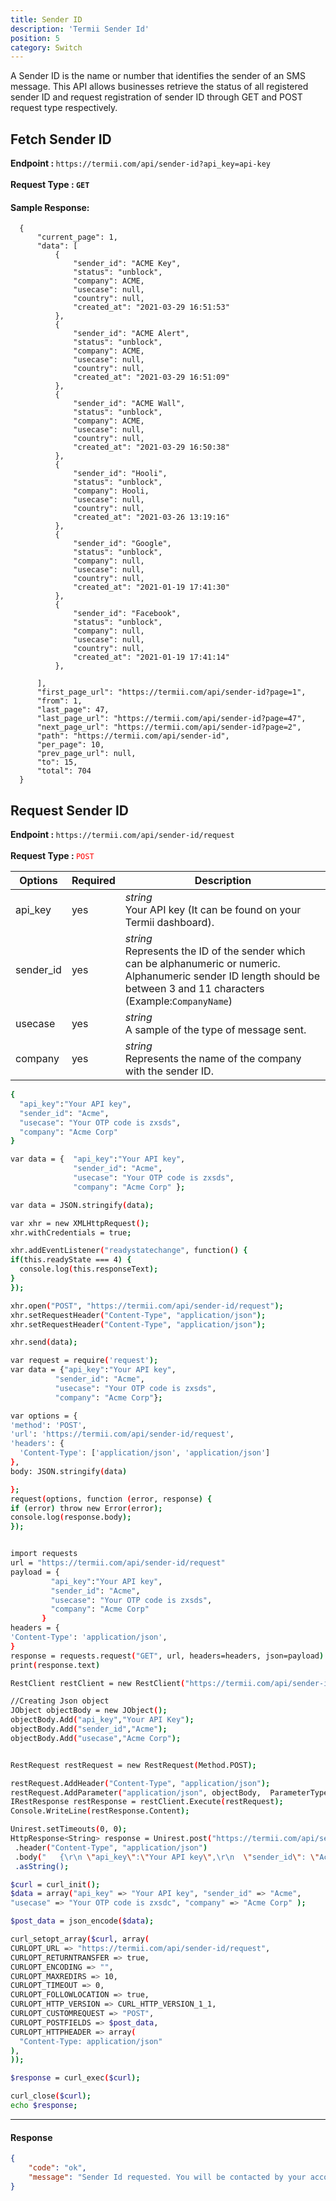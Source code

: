 ```yaml
---
title: Sender ID
description: 'Termii Sender Id'
position: 5
category: Switch
---
```

A Sender ID is the name or number that identifies the sender of an SMS message.
This API allows businesses retrieve the status of all registered sender ID and request registration of sender ID through GET and POST request type respectively.

## Fetch Sender ID
<b>Endpoint : </b>
`
https://termii.com/api/sender-id?api_key=api-key
`<br> <br> <b>Request Type : </b>**`GET`**


#### Sample Response:
```
  {
      "current_page": 1,
      "data": [
          {
              "sender_id": "ACME Key",
              "status": "unblock",
              "company": ACME,
              "usecase": null,
              "country": null,
              "created_at": "2021-03-29 16:51:53"
          },
          {
              "sender_id": "ACME Alert",
              "status": "unblock",
              "company": ACME,
              "usecase": null,
              "country": null,
              "created_at": "2021-03-29 16:51:09"
          },
          {
              "sender_id": "ACME Wall",
              "status": "unblock",
              "company": ACME,
              "usecase": null,
              "country": null,
              "created_at": "2021-03-29 16:50:38"
          },
          {
              "sender_id": "Hooli",
              "status": "unblock",
              "company": Hooli,
              "usecase": null,
              "country": null,
              "created_at": "2021-03-26 13:19:16"
          },
          {
              "sender_id": "Google",
              "status": "unblock",
              "company": null,
              "usecase": null,
              "country": null,
              "created_at": "2021-01-19 17:41:30"
          },
          {
              "sender_id": "Facebook",
              "status": "unblock",
              "company": null,
              "usecase": null,
              "country": null,
              "created_at": "2021-01-19 17:41:14"
          },
         
      ],
      "first_page_url": "https://termii.com/api/sender-id?page=1",
      "from": 1,
      "last_page": 47,
      "last_page_url": "https://termii.com/api/sender-id?page=47",
      "next_page_url": "https://termii.com/api/sender-id?page=2",
      "path": "https://termii.com/api/sender-id",
      "per_page": 10,
      "prev_page_url": null,
      "to": 15,
      "total": 704
  }
```


## Request Sender ID

<b>Endpoint : </b>
`
https://termii.com/api/sender-id/request
`<br> <br> <b>Request Type : </b><span class="lio" style="color:red !important"> <code>POST</code></span>


Options |Required | Description |
--- | --- | --- |
api_key | yes |*string*<br> Your API key (It can be found on your Termii dashboard).  | 
sender_id | yes |*string*<br>Represents the ID of the sender which can be alphanumeric or numeric. Alphanumeric sender ID length should be between 3 and 11 characters (Example:`CompanyName`)  | 
usecase | yes | *string*<br>A sample of the type of message sent. | 
company | yes | *string*<br> Represents the name of the company with the sender ID.  | 

<code-group>
   <code-block label="JSON" active>

  ```bash
 {
    "api_key":"Your API key",
    "sender_id": "Acme",
    "usecase": "Your OTP code is zxsds",
    "company": "Acme Corp"
 }
  ```

  </code-block>
  <code-block label="JavaScript">

  ```bash
  var data = {  "api_key":"Your API key",
                "sender_id": "Acme",
                "usecase": "Your OTP code is zxsds",
                "company": "Acme Corp" };

var data = JSON.stringify(data);

var xhr = new XMLHttpRequest();
xhr.withCredentials = true;

xhr.addEventListener("readystatechange", function() {
  if(this.readyState === 4) {
    console.log(this.responseText);
  }
});

xhr.open("POST", "https://termii.com/api/sender-id/request");
xhr.setRequestHeader("Content-Type", "application/json");
xhr.setRequestHeader("Content-Type", "application/json");

xhr.send(data);
  ```

  </code-block>
 <code-block label="NodeJs" >

  ```bash
 var request = require('request');
var data = {"api_key":"Your API key",
            "sender_id": "Acme",
            "usecase": "Your OTP code is zxsds",
            "company": "Acme Corp"};

var options = {
  'method': 'POST',
  'url': 'https://termii.com/api/sender-id/request',
  'headers': {
    'Content-Type': ['application/json', 'application/json']
  },
  body: JSON.stringify(data)

};
request(options, function (error, response) { 
  if (error) throw new Error(error);
  console.log(response.body);
});
  ```

  </code-block>
 <code-block label="Python">

  ```bash
 
import requests
url = "https://termii.com/api/sender-id/request"
payload = {
           "api_key":"Your API key",
           "sender_id": "Acme",
           "usecase": "Your OTP code is zxsds",
           "company": "Acme Corp"
         }
headers = {
  'Content-Type': 'application/json',
}
response = requests.request("GET", url, headers=headers, json=payload)
print(response.text)
  ```
  </code-block>

<code-block label="C#" >

  ```bash
RestClient restClient = new RestClient("https://termii.com/api/sender-id/request");

//Creating Json object
JObject objectBody = new JObject();
objectBody.Add("api_key","Your API Key");
objectBody.Add("sender_id","Acme");
objectBody.Add("usecase","Acme Corp");


RestRequest restRequest = new RestRequest(Method.POST);

restRequest.AddHeader("Content-Type", "application/json");
restRequest.AddParameter("application/json", objectBody,  ParameterType.RequestBody);
IRestResponse restResponse = restClient.Execute(restRequest);
Console.WriteLine(restResponse.Content);


  ```

  </code-block>
<code-block label="Java" >

  ```bash
Unirest.setTimeouts(0, 0);
 HttpResponse<String> response = Unirest.post("https://termii.com/api/sender-id/request")
   .header("Content-Type", "application/json")
   .body("   {\r\n \"api_key\":\"Your API key\",\r\n  \"sender_id\": \"Acme\",\r\n  \"usecase\": \"Your OTP code is zxsds\",\r\n   \"company\": \"Acme Corp\"\r\n    }")
   .asString();
  ```
  </code-block>
<code-block label="PHP" >

  ```bash
$curl = curl_init();
$data = array("api_key" => "Your API key", "sender_id" => "Acme", 
"usecase" => "Your OTP code is zxsdc", "company" => "Acme Corp" );

$post_data = json_encode($data);

curl_setopt_array($curl, array(
  CURLOPT_URL => "https://termii.com/api/sender-id/request",
  CURLOPT_RETURNTRANSFER => true,
  CURLOPT_ENCODING => "",
  CURLOPT_MAXREDIRS => 10,
  CURLOPT_TIMEOUT => 0,
  CURLOPT_FOLLOWLOCATION => true,
  CURLOPT_HTTP_VERSION => CURL_HTTP_VERSION_1_1,
  CURLOPT_CUSTOMREQUEST => "POST",
  CURLOPT_POSTFIELDS => $post_data,
  CURLOPT_HTTPHEADER => array(
    "Content-Type: application/json"
  ),
));

$response = curl_exec($curl);

curl_close($curl);
echo $response;
  ```
  </code-block>
</code-group>


<hr />



#### Response


```JSON
{
	"code": "ok",
	"message": "Sender Id requested. You will be contacted by your account manager."       
}
```




